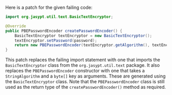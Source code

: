 Here is a patch for the given failing code:
```java
import org.jasypt.util.text.BasicTextEncryptor;

@Override
public PBEPasswordEncoder createPasswordEncoder() {
    BasicTextEncryptor textEncryptor = new BasicTextEncryptor();
    textEncryptor.setPassword(password);
    return new PBEPasswordEncoder(textEncryptor.getAlgorithm(), textEncryptor.getKey());
}
```
This patch replaces the failing import statement with one that imports the `BasicTextEncryptor` class from the `org.jasypt.util.text` package. It also replaces the `PBEPasswordEncoder` constructor with one that takes a `StringAlgorithm` and a `byte[]` key as arguments. These are generated using the `BasicTextEncryptor` class. Note that the `PBEPasswordEncoder` class is still used as the return type of the `createPasswordEncoder()` method as required.